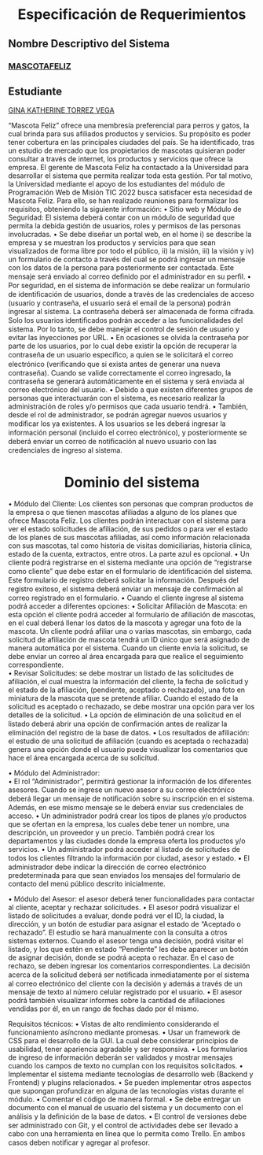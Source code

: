 <h1 align="center">  Especificación de Requerimientos </hi>

## Nombre Descriptivo del Sistema
### [MASCOTAFELIZ](http://www.mimascotafeliz.)

## Estudiante

[GINA KATHERINE TORREZ VEGA](https://github.com/KatheVega)

“Mascota Feliz” ofrece una membresía preferencial para perros y gatos, la cual brinda para sus afiliados productos y servicios. Su propósito es poder tener cobertura en las principales ciudades del país. Se ha identificado, tras un estudio de mercado que los propietarios de mascotas quisieran poder consultar a través de internet, los productos y servicios que ofrece la empresa. 
 El gerente de Mascota Feliz ha contactado a la Universidad para desarrollar el sistema que permita realizar toda esta gestión. Por tal motivo, la Universidad mediante el apoyo de los estudiantes del módulo de Programación Web de Misión TIC 2022 busca satisfacer esta necesidad de Mascota Feliz. 
Para ello, se han realizado reuniones para formalizar los requisitos, obteniendo la siguiente información: 
•	Sitio web y Módulo de Seguridad: 
El sistema deberá contar con un módulo de seguridad que permita la debida gestión de usuarios, roles y permisos de las personas involucradas. 
•	Se debe diseñar un portal web, en el home i) se describe la empresa y se muestran los productos y servicios para que sean visualizados de forma libre por todo el público, ii) la misión, iii) la visión y iv) un formulario de contacto a través del cual se podrá ingresar un mensaje con los datos de la persona para posteriormente ser contactada. Este mensaje será enviado al correo deﬁnido por el administrador en su perﬁl. 
•	Por seguridad, en el sistema de información se debe realizar un formulario de identiﬁcación de usuarios, donde a través de las credenciales de acceso (usuario y contraseña, el usuario será el email de la persona) podrán ingresar al sistema. La contraseña deberá ser almacenada de forma cifrada. Solo los usuarios identiﬁcados podrán acceder a las funcionalidades del sistema. Por lo tanto, se debe manejar el control de sesión de usuario y evitar las inyecciones por URL. 
•	En ocasiones se olvida la contraseña por parte de los usuarios, por lo cual debe existir la opción de recuperar la contraseña de un usuario especíﬁco, a quien se le solicitará el correo electrónico (veriﬁcando que si exista antes de generar una nueva contraseña). Cuando se valide correctamente el correo ingresado, la contraseña se generará automáticamente en el sistema y será enviada al correo electrónico del usuario.
•	Debido a que existen diferentes grupos de personas que interactuarán con el sistema, es necesario realizar la administración de roles y/o permisos que cada usuario tendrá. 
•	También, desde el rol de administrador, se podrán agregar nuevos usuarios y  modiﬁcar los ya existentes. A los usuarios se les deberá ingresar la información personal (incluido el correo electrónico), y posteriormente se deberá enviar un correo de notiﬁcación al nuevo usuario con las credenciales de ingreso al sistema. 


<h1 align="center"> Dominio del sistema </h1>
 
•	Módulo del Cliente: 
Los clientes son personas que compran productos de la empresa o que tienen mascotas afiliadas a alguno de los planes que ofrece Mascota Feliz. Los clientes podrán interactuar con el sistema para ver el estado solicitudes de afiliación, de sus pedidos o para ver el estado de los planes de sus mascotas afiliadas, así como información relacionada con sus mascotas, tal como historia de visitas domiciliarias, historia clínica, estado de la cuenta, extractos, entre otros. La parte azul es opcional. 
•	Un cliente podrá registrarse en el sistema mediante una opción de “registrarse como cliente” que debe estar en el formulario de identiﬁcación del sistema. Este formulario de registro deberá solicitar la información. Después del registro exitoso, el sistema deberá enviar un mensaje de conﬁrmación al correo registrado en el formulario.
•	Cuando el cliente ingrese al sistema podrá acceder a diferentes opciones: 
•	Solicitar Afiliación de Mascota: en esta opción el cliente podrá acceder al formulario de afiliación de mascotas, en el cual deberá llenar los datos de la mascota y agregar una foto de la mascota. Un cliente podrá afiliar una o varias mascotas, sin embargo, cada solicitud de afiliación de mascota tendrá un ID único que será asignado de manera automática por el sistema. Cuando un cliente envía la solicitud, se debe enviar un correo al área encargada para que realice el seguimiento correspondiente.  
•	Revisar Solicitudes: se debe mostrar un listado de las solicitudes de afiliación, el cual muestra la información del cliente, la fecha de solicitud y el estado de la afiliación, (pendiente, aceptado o rechazado), una foto en miniatura de la mascota que se pretende afiliar. Cuando el estado de la solicitud es aceptado o rechazado, se debe mostrar una opción para ver los detalles de la solicitud. 
•	La opción de eliminación de una solicitud en el listado deberá abrir una opción de conﬁrmación antes de realizar la eliminación del registro de la base de datos.
•	Los resultados de afiliación: el estudio de una solicitud de afiliación (cuando es aceptada o rechazada) genera una opción donde el usuario puede visualizar los comentarios que hace el área encargada acerca de su solicitud.  




•	Módulo del Administrador:  
•	El rol “Administrador”, permitirá gestionar la información de los diferentes asesores. Cuando se ingrese un nuevo asesor a su correo electrónico deberá llegar un mensaje de notiﬁcación sobre su inscripción en el sistema. Además, en ese mismo mensaje se le deberá enviar sus credenciales de acceso. 
•	 Un administrador podrá crear los tipos de planes y/o productos que se ofertan en la empresa, los cuales debe tener un nombre, una descripción, un proveedor y un precio. También podrá crear los departamentos y las ciudades donde la empresa oferta los productos y/o servicios. 
•	Un administrador podrá acceder al listado de solicitudes de todos los clientes ﬁltrando la información por ciudad, asesor y estado. 
•	El administrador debe indicar la dirección de correo electrónico predeterminada para que sean enviados los mensajes del formulario de contacto del menú público descrito inicialmente. 

•	Módulo del Asesor: 
el asesor deberá tener funcionalidades para contactar al cliente, aceptar y rechazar solicitudes.
•	El asesor podrá visualizar el listado de solicitudes a evaluar, donde podrá ver el ID, la ciudad, la dirección, y un botón de estudiar para asignar el estado de “Aceptado o rechazado”. El estudio se hará manualmente con la consulta a otros sistemas externos. Cuando el asesor tenga una decisión, podrá visitar el listado, y los que estén en estado “Pendiente” les debe aparecer un botón de asignar decisión, donde se podrá acepta o rechazar. En el caso de rechazo, se     deben     ingresar los comentarios correspondientes. La decisión acerca de la solicitud deberá ser notiﬁcada inmediatamente por el sistema al correo electrónico del cliente con la decisión y además a través de un mensaje de texto al número celular registrado por el usuario. 
•	El asesor podrá también visualizar informes sobre la cantidad de afiliaciones vendidas por él, en un rango de fechas dado por él mismo.



Requisitos técnicos: 
•	Vistas de alto rendimiento considerando el funcionamiento asíncrono mediante promesas. • Usar un framework de CSS para el desarrollo de la GUI. La cual debe considerar principios de usabilidad, tener apariencia agradable y ser responsiva. 
•	Los formularios de ingreso de información deberán ser validados y mostrar mensajes cuando los campos de texto no cumplan con los requisitos solicitados. 
•	Implementar el sistema mediante tecnologías de desarrollo web (Backend y Frontend) y plugins relacionados. 
•	Se pueden implementar otros aspectos que supongan profundizar en alguna de las tecnologías vistas durante el módulo. 
•	Comentar el código de manera formal. 
•	Se debe entregar un documento con el manual de usuario del sistema y un documento con el análisis y la deﬁnición de la base de datos. 
•	El control de versiones debe ser administrado con Git, y el control de actividades debe ser llevado a cabo con una herramienta en línea que lo permita como Trello. En ambos casos deben notiﬁcar y agregar al profesor.
